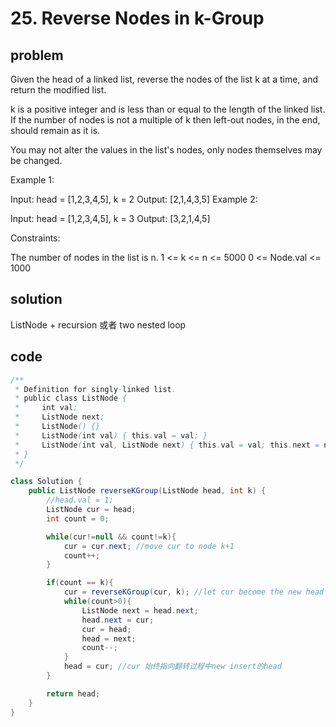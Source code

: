 # 25. Reverse Nodes in k-Group

## problem

Given the head of a linked list, reverse the nodes of the list k at a time, and return the modified list.

k is a positive integer and is less than or equal to the length of the linked list. If the number of nodes is not a multiple of k then left-out nodes, in the end, should remain as it is.

You may not alter the values in the list's nodes, only nodes themselves may be changed.

Example 1:

Input: head = [1,2,3,4,5], k = 2
Output: [2,1,4,3,5]
Example 2:

Input: head = [1,2,3,4,5], k = 3
Output: [3,2,1,4,5]

Constraints:

The number of nodes in the list is n.
1 <= k <= n <= 5000
0 <= Node.val <= 1000

## solution

ListNode + recursion 或者 two nested loop

## code

```java
/**
 * Definition for singly-linked list.
 * public class ListNode {
 *     int val;
 *     ListNode next;
 *     ListNode() {}
 *     ListNode(int val) { this.val = val; }
 *     ListNode(int val, ListNode next) { this.val = val; this.next = next; }
 * }
 */

class Solution {
    public ListNode reverseKGroup(ListNode head, int k) {
        //head.val = 1;
        ListNode cur = head;
        int count = 0;

        while(cur!=null && count!=k){
            cur = cur.next; //move cur to node k+1
            count++;
        }

        if(count == k){
            cur = reverseKGroup(cur, k); //let cur become the new head of next reordered part
            while(count>0){
                ListNode next = head.next;
                head.next = cur;
                cur = head;
                head = next;
                count--;
            }
            head = cur; //cur 始终指向翻转过程中new insert的head
        }

        return head;
    }
}
```

